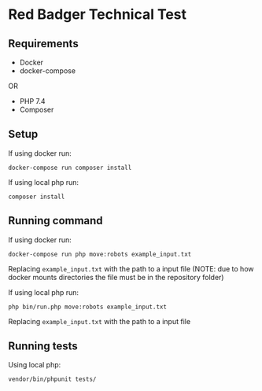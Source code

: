 # Red Badger Technical Test

## Requirements

- Docker
- docker-compose

OR 

- PHP 7.4
- Composer

## Setup

If using docker run:
```
docker-compose run composer install
```

If using local php run:
```
composer install
```

## Running command
If using docker run:
```
docker-compose run php move:robots example_input.txt
```
Replacing `example_input.txt` with the path to a input file (NOTE: due to how docker mounts directories the file must be in the repository folder)

If using local php run:
```
php bin/run.php move:robots example_input.txt
```
Replacing `example_input.txt` with the path to a input file

## Running tests

Using local php:
```
vendor/bin/phpunit tests/
```